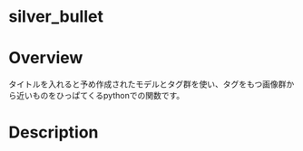# silver_bullet

# Overview
タイトルを入れると予め作成されたモデルとタグ群を使い、タグをもつ画像群から近いものをひっぱてくるpythonでの関数です。
# Description
